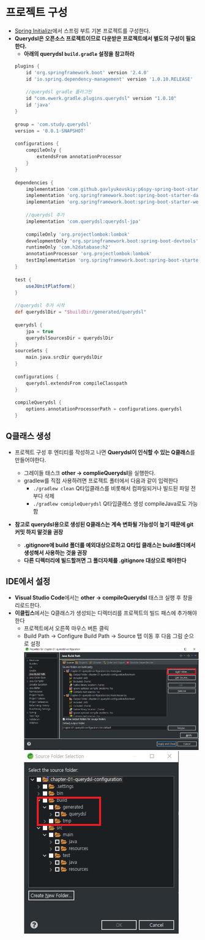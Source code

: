 # 프로젝트 구성
 - [Spring Initializr](https://start.spring.io/)에서 스프링 부트 기본 프로젝트를 구성한다.
 - **Querydsl은 오픈소스 프로젝트이므로 다운받은 프로젝트에서 별도의 구성이 필요한다.**
    - **아래의 querydsl `build.gradle` 설정을 참고하라**
    ```gradle
    plugins {
        id 'org.springframework.boot' version '2.4.0'
        id 'io.spring.dependency-management' version '1.0.10.RELEASE'
        
        //querydsl gradle 플러그인
        id "com.ewerk.gradle.plugins.querydsl" version "1.0.10"
        id 'java'
    }

    group = 'com.study.querydsl'
    version = '0.0.1-SNAPSHOT'

    configurations {
        compileOnly {
            extendsFrom annotationProcessor
        }
    }

    dependencies {
        implementation 'com.github.gavlyukovskiy:p6spy-spring-boot-starter:1.5.6' //운영에서는 사용하지 말 것
        implementation 'org.springframework.boot:spring-boot-starter-data-jpa'
        implementation 'org.springframework.boot:spring-boot-starter-web'
        
        //querydsl 추가
        implementation 'com.querydsl:querydsl-jpa'
        
        compileOnly 'org.projectlombok:lombok'
        developmentOnly 'org.springframework.boot:spring-boot-devtools'
        runtimeOnly 'com.h2database:h2'
        annotationProcessor 'org.projectlombok:lombok'
        testImplementation 'org.springframework.boot:spring-boot-starter-test'
    }

    test {
        useJUnitPlatform()
    }

    //querydsl 추가 시작
    def querydslDir = "$buildDir/generated/querydsl"

    querydsl {
        jpa = true
        querydslSourcesDir = querydslDir
    }
    sourceSets {
        main.java.srcDir querydslDir
    }

    configurations {
        querydsl.extendsFrom compileClasspath
    }

    compileQuerydsl {
        options.annotationProcessorPath = configurations.querydsl
    }
    ```

## Q클래스 생성
- 프로젝트 구성 후 엔티티를 작성하고 나면 **Querydsl이 인식할 수 있는 Q클래스**를 만들어야한다.
  - 그레이들 태스크 **other -> complieQuerydsl**을 실행한다.
  - gradlew를 직접 사용하려면 프로젝트 폴터에서 다음과 같이 입력한다
    - `./gradlew clean`  Q타입클래스를 비롯해서 컴파일되거나 빌드된 파일 전부다 삭제
    - `./gradlew comipleQuerydsl` Q타입클래스 생성 compileJava로도 가능함

- **참고로 querydsl용으로 생성된 Q클래스는 계속 변화될 가능성이 높기 때문에 git 커밋 하지 말것을 권장** 
  - **.gitignore에 build 폴더를 예외대상으로하고 Q타입 클래스는 build폴더에서 생성해서 사용하는 것을 권장**
  - **다른 디렉터리에 빌드할꺼면 그 폴더자체를 .gitignore 대상으로 해야한다**
    
    
## IDE에서 설정
- **Visual Studio Code**에서는 **other -> compileQuerydsl** 태스크 실행 후 창을 리로드한다.
- **이클립스**에서는 Q클래스가 생성되는 디렉터리를 프로젝트의 빌드 패스에 추가해야한다
  - 프로젝트에서 오른쪽 마우스 버튼 클릭
  - Build Path -> Configure Build Path -> Source 탭 이동 후 다음 그림 순으로 설정  
  ![스텝1](./img/소스탭.png)  
  ![스텝2](./img/소스폴더선택.png)  